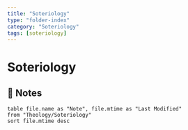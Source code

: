 ```yaml
---
title: "Soteriology"
type: "folder-index"
category: "Soteriology"
tags: [soteriology]
---
```


# Soteriology

## 📄 Notes
```dataview
table file.name as "Note", file.mtime as "Last Modified"
from "Theology/Soteriology"
sort file.mtime desc
```
